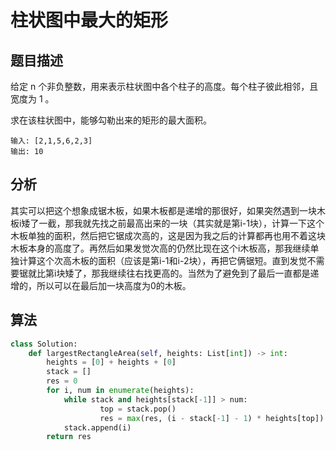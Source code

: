 # 柱状图中最大的矩形

## 题目描述

给定 n 个非负整数，用来表示柱状图中各个柱子的高度。每个柱子彼此相邻，且宽度为 1 。

求在该柱状图中，能够勾勒出来的矩形的最大面积。

```
输入: [2,1,5,6,2,3]
输出: 10
```

## 分析

其实可以把这个想象成锯木板，如果木板都是递增的那很好，如果突然遇到一块木板i矮了一截，那我就先找之前最高出来的一块（其实就是第i-1块），计算一下这个木板单独的面积，然后把它锯成次高的，这是因为我之后的计算都再也用不着这块木板本身的高度了。再然后如果发觉次高的仍然比现在这个i木板高，那我继续单独计算这个次高木板的面积（应该是第i-1和i-2块），再把它俩锯短。直到发觉不需要锯就比第i块矮了，那我继续往右找更高的。当然为了避免到了最后一直都是递增的，所以可以在最后加一块高度为0的木板。

## 算法

```python
class Solution:
    def largestRectangleArea(self, heights: List[int]) -> int:
        heights = [0] + heights + [0]
        stack = []
        res = 0
        for i, num in enumerate(heights):
            while stack and heights[stack[-1]] > num:
                    top = stack.pop()
                    res = max(res, (i - stack[-1] - 1) * heights[top])
            stack.append(i)
        return res
```
